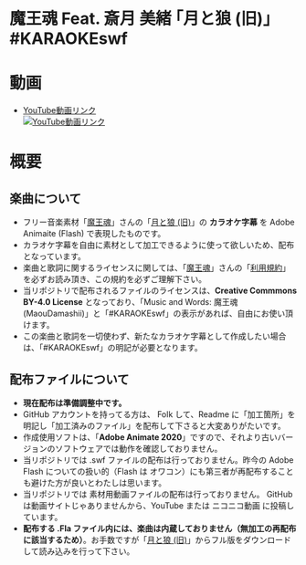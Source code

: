 魔王魂 Feat. 斎月 美緒 ｢月と狼 (旧)｣ #KARAOKEswf
====


# 動画


- [YouTube動画リンク](https://www.youtube.com/watch?v=GItW-7GkUuE)<br>[![YouTube動画リンク](https://img.youtube.com/vi/GItW-7GkUuE/mqdefault.jpg)](https://www.youtube.com/watch?v=GItW-7GkUuE)

# 概要

## 楽曲について
- フリー音楽素材「[魔王魂](https://maoudamashii.jokersounds.com/)」さんの「[月と狼 (旧)](https://maoudamashii.jokersounds.com/archives/song_mio_tsuki_to_okami.html)」の **カラオケ字幕** を Adobe Animaite (Flash) で表現したものです。
- カラオケ字幕を自由に素材として加工できるように使って欲しいため、配布となっています。
- 楽曲と歌詞に関するライセンスに関しては、「[魔王魂](https://maoudamashii.jokersounds.com/)」さんの「[利用規約](https://maoudamashii.jokersounds.com/music_rule.html)」を必ずお読み頂き、この規約を必ずご理解下さい。
- 当リポジトリで配布されるファイルのライセンスは、**Creative Commmons BY-4.0 License** となっており、「Music and Words: 魔王魂(MaouDamashii)」と「#KARAOKEswf」の表示があれば、自由にお使い頂けます。
- この楽曲と歌詞を一切使わず、新たなカラオケ字幕として作成したい場合は、「#KARAOKEswf」の明記が必要となります。


## 配布ファイルについて
- **現在配布は準備調整中です。**
- GitHub アカウントを持ってる方は、 Folk して、Readme に「加工箇所」を明記し「加工済みのファイル」を配布して下さると大変ありがたいです。
- 作成使用ソフトは、「**Adobe Animate 2020**」ですので、それより古いバージョンのソフトウェアでは動作を確認しておりません。
- 当リポジトリでは .swf ファイルの配布は行っておりません。昨今の Adobe Flash についての扱い的（Flash は オワコン）にも第三者が再配布することも避けた方が良いとわたしは思います。
- 当リポジトリでは 素材用動画ファイルの配布は行っておりません。 GitHub は動画サイトじゃありませんから、YouTube または ニコニコ動画 に投稿しています。
- **配布する .Fla ファイル内には、楽曲は内蔵しておりません（無加工の再配布に該当するため）**。お手数ですが「[月と狼 (旧)](https://maoudamashii.jokersounds.com/archives/song_mio_tsuki_to_okami.html)」からフル版をダウンロードして読み込みを行って下さい。
